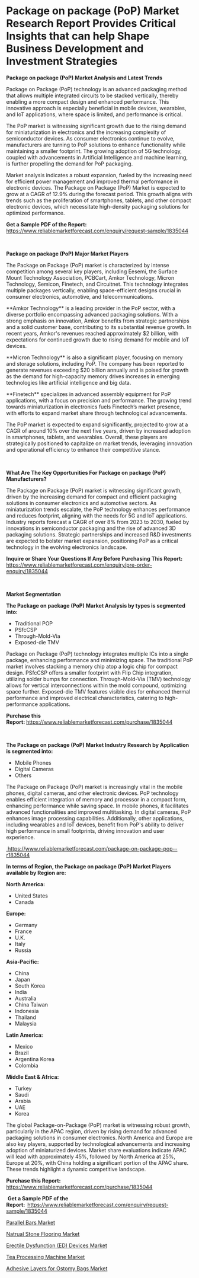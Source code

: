 <p><h1>Package on package (PoP) Market Research Report Provides Critical Insights that can help Shape Business Development and Investment Strategies</h1></p><p><strong>Package on package (PoP) Market Analysis and Latest Trends</strong></p>
<p><p>Package on Package (PoP) technology is an advanced packaging method that allows multiple integrated circuits to be stacked vertically, thereby enabling a more compact design and enhanced performance. This innovative approach is especially beneficial in mobile devices, wearables, and IoT applications, where space is limited, and performance is critical.</p><p>The PoP market is witnessing significant growth due to the rising demand for miniaturization in electronics and the increasing complexity of semiconductor devices. As consumer electronics continue to evolve, manufacturers are turning to PoP solutions to enhance functionality while maintaining a smaller footprint. The growing adoption of 5G technology, coupled with advancements in Artificial Intelligence and machine learning, is further propelling the demand for PoP packaging.</p><p>Market analysis indicates a robust expansion, fueled by the increasing need for efficient power management and improved thermal performance in electronic devices. The Package on Package (PoP) Market is expected to grow at a CAGR of 12.9% during the forecast period. This growth aligns with trends such as the proliferation of smartphones, tablets, and other compact electronic devices, which necessitate high-density packaging solutions for optimized performance.</p></p>
<p><strong>Get a Sample PDF of the Report:&nbsp;</strong> <a href="https://www.reliablemarketforecast.com/enquiry/request-sample/1835044?utm_campaign=1435&utm_medium=2&utm_source=Github&utm_content=ia&utm_term=16102024&utm_id=package-on-package-pop">https://www.reliablemarketforecast.com/enquiry/request-sample/1835044</a></p>
<p>&nbsp;</p>
<p><strong>Package on package (PoP) Major Market Players</strong></p>
<p><p>The Package on Package (PoP) market is characterized by intense competition among several key players, including Eesemi, the Surface Mount Technology Association, PCBCart, Amkor Technology, Micron Technology, Semicon, Finetech, and Circuitnet. This technology integrates multiple packages vertically, enabling space-efficient designs crucial in consumer electronics, automotive, and telecommunications.</p><p>**Amkor Technology** is a leading provider in the PoP sector, with a diverse portfolio encompassing advanced packaging solutions. With a strong emphasis on innovation, Amkor benefits from strategic partnerships and a solid customer base, contributing to its substantial revenue growth. In recent years, Amkor's revenues reached approximately $2 billion, with expectations for continued growth due to rising demand for mobile and IoT devices.</p><p>**Micron Technology** is also a significant player, focusing on memory and storage solutions, including PoP. The company has been reported to generate revenues exceeding $20 billion annually and is poised for growth as the demand for high-capacity memory drives increases in emerging technologies like artificial intelligence and big data.</p><p>**Finetech** specializes in advanced assembly equipment for PoP applications, with a focus on precision and performance. The growing trend towards miniaturization in electronics fuels Finetech’s market presence, with efforts to expand market share through technological advancements.</p><p>The PoP market is expected to expand significantly, projected to grow at a CAGR of around 10% over the next five years, driven by increased adoption in smartphones, tablets, and wearables. Overall, these players are strategically positioned to capitalize on market trends, leveraging innovation and operational efficiency to enhance their competitive stance.</p></p>
<p>&nbsp;</p>
<p><strong>What Are The Key Opportunities For Package on package (PoP) Manufacturers?</strong></p>
<p><p>The Package on Package (PoP) market is witnessing significant growth, driven by the increasing demand for compact and efficient packaging solutions in consumer electronics and automotive sectors. As miniaturization trends escalate, the PoP technology enhances performance and reduces footprint, aligning with the needs for 5G and IoT applications. Industry reports forecast a CAGR of over 8% from 2023 to 2030, fueled by innovations in semiconductor packaging and the rise of advanced 3D packaging solutions. Strategic partnerships and increased R&D investments are expected to bolster market expansion, positioning PoP as a critical technology in the evolving electronics landscape.</p></p>
<p><strong>Inquire or Share Your Questions If Any Before Purchasing This Report:</strong> <a href="https://www.reliablemarketforecast.com/enquiry/pre-order-enquiry/1835044?utm_campaign=1435&utm_medium=2&utm_source=Github&utm_content=ia&utm_term=16102024&utm_id=package-on-package-pop">https://www.reliablemarketforecast.com/enquiry/pre-order-enquiry/1835044</a></p>
<p>&nbsp;</p>
<p><strong>Market Segmentation</strong></p>
<p><strong>The Package on package (PoP) Market Analysis by types is segmented into:</strong></p>
<p><ul><li>Traditional POP</li><li>PSfcCSP</li><li>Through-Mold-Via</li><li>Exposed-die TMV</li></ul></p>
<p><p>Package on Package (PoP) technology integrates multiple ICs into a single package, enhancing performance and minimizing space. The traditional PoP market involves stacking a memory chip atop a logic chip for compact design. PSfcCSP offers a smaller footprint with Flip Chip integration, utilizing solder bumps for connection. Through-Mold-Via (TMV) technology allows for vertical interconnections within the mold compound, optimizing space further. Exposed-die TMV features visible dies for enhanced thermal performance and improved electrical characteristics, catering to high-performance applications.</p></p>
<p><strong>Purchase this Report:&nbsp;</strong><a href="https://www.reliablemarketforecast.com/purchase/1835044?utm_campaign=1435&utm_medium=2&utm_source=Github&utm_content=ia&utm_term=16102024&utm_id=package-on-package-pop">https://www.reliablemarketforecast.com/purchase/1835044</a></p>
<p>&nbsp;</p>
<p><strong>The Package on package (PoP) Market Industry Research by Application is segmented into:</strong></p>
<p><ul><li>Mobile Phones</li><li>Digital Cameras</li><li>Others</li></ul></p>
<p><p>The Package on Package (PoP) market is increasingly vital in the mobile phones, digital cameras, and other electronic devices. PoP technology enables efficient integration of memory and processor in a compact form, enhancing performance while saving space. In mobile phones, it facilitates advanced functionalities and improved multitasking. In digital cameras, PoP enhances image processing capabilities. Additionally, other applications, including wearables and IoT devices, benefit from PoP's ability to deliver high performance in small footprints, driving innovation and user experience.</p></p>
<p><a href="https://www.reliablemarketforecast.com/package-on-package-pop--r1835044?utm_campaign=1435&utm_medium=2&utm_source=Github&utm_content=ia&utm_term=16102024&utm_id=package-on-package-pop">&nbsp;https://www.reliablemarketforecast.com/package-on-package-pop--r1835044</a></p>
<p><strong>In terms of Region, the Package on package (PoP) Market Players available by Region are:</strong></p>
<p>
    <p> <strong> North America: </strong>
        <ul>
            <li>United States</li>
            <li>Canada</li>
        </ul>
        </p> 
    <p> <strong> Europe: </strong>
        <ul>
            <li>Germany</li>
            <li>France</li>
            <li>U.K.</li>
            <li>Italy</li>
            <li>Russia</li>
        </ul>
        </p> 
    <p> <strong> Asia-Pacific: </strong>
        <ul>
            <li>China</li>
            <li>Japan</li>
            <li>South Korea</li>
            <li>India</li>
            <li>Australia</li>
            <li>China Taiwan</li>
            <li>Indonesia</li>
            <li>Thailand</li>
            <li>Malaysia</li>
        </ul>
        </p> 
    <p> <strong> Latin America: </strong>
        <ul>
            <li>Mexico</li>
            <li>Brazil</li>
            <li>Argentina Korea</li>
            <li>Colombia</li>
        </ul>
        </p> 
    <p> <strong> Middle East & Africa: </strong>
        <ul>
            <li>Turkey</li>
            <li>Saudi</li>
            <li>Arabia</li>
            <li>UAE</li>
            <li>Korea</li>
        </ul>
    </p>
    </p>
<p><p>The global Package-on-Package (PoP) market is witnessing robust growth, particularly in the APAC region, driven by rising demand for advanced packaging solutions in consumer electronics. North America and Europe are also key players, supported by technological advancements and increasing adoption of miniaturized devices. Market share evaluations indicate APAC will lead with approximately 45%, followed by North America at 25%, Europe at 20%, with China holding a significant portion of the APAC share. These trends highlight a dynamic competitive landscape.</p></p>
<p><strong>Purchase this Report: </strong><a href="https://www.reliablemarketforecast.com/purchase/1835044?utm_campaign=1435&utm_medium=2&utm_source=Github&utm_content=ia&utm_term=16102024&utm_id=package-on-package-pop">https://www.reliablemarketforecast.com/purchase/1835044</a></p>
<p>&nbsp;<strong>Get a Sample PDF of the Report:&nbsp;&nbsp;</strong><a href="https://www.reliablemarketforecast.com/enquiry/request-sample/1835044?utm_campaign=1435&utm_medium=2&utm_source=Github&utm_content=ia&utm_term=16102024&utm_id=package-on-package-pop">https://www.reliablemarketforecast.com/enquiry/request-sample/1835044</a></p>
<p><strong></strong></p>
<p><p><a href="https://issuu.com/reportprime-2/docs/parallel-bars-market-size-2030.pptx_f4b102ae45253c?utm_campaign=1435&utm_medium=2&utm_source=Github&utm_content=ia&utm_term=16102024&utm_id=package-on-package-pop">Parallel Bars Market</a></p><p><a href="https://github.com/cloo8byworst/Market-Research-Report-List-1/blob/main/natrual-stone-flooring-market.md?utm_campaign=1435&utm_medium=2&utm_source=Github&utm_content=ia&utm_term=16102024&utm_id=package-on-package-pop">Natrual Stone Flooring Market</a></p><p><a href="https://www.linkedin.com/pulse/global-erectile-dysfunction-ed-devices-market-trends-analysis-6fhse?trk=public_post_embed_feed-article-content&utm_campaign=1435&utm_medium=2&utm_source=Github&utm_content=ia&utm_term=16102024&utm_id=package-on-package-pop">Erectile Dysfunction (ED) Devices Market</a></p><p><a href="https://issuu.com/reportprime-2/docs/tea-processing-machine-market-size-_d216e843367866?utm_campaign=1435&utm_medium=2&utm_source=Github&utm_content=ia&utm_term=16102024&utm_id=package-on-package-pop">Tea Processing Machine Market</a></p><p><a href="https://www.linkedin.com/pulse/adhesive-layers-ostomy-bags-market-overview-forecast-2024-xc6de?trk=public_post_embed_feed-article-content&utm_campaign=1435&utm_medium=2&utm_source=Github&utm_content=ia&utm_term=16102024&utm_id=package-on-package-pop">Adhesive Layers for Ostomy Bags Market</a></p></p>